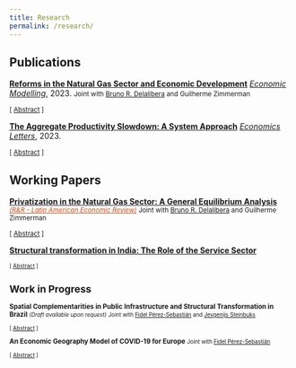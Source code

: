 ```yaml
---
title: Research
permalink: /research/
---
```


## Publications

**[Reforms in the Natural Gas Sector and Economic Development](https://authors.elsevier.com/sd/article/S0264-9993(23)00170-0)** <span style="text-decoration:underline">*Economic Modelling*</span>, 2023.
<small> Joint with [Bruno R. Delalibera](https://sites.google.com/view/brunodelalibera/home) and Guilherme Zimmerman </small>

<small>[ <a href="#" onclick="toggle_visibility('ldcs-brazil')">Abstract</a> ] </small>

<div id="ldcs-brazil" style="display: none; text-align: justify; line-height: 1" ><small>
This paper investigates the short- and long-term effects of increased competition in the provision of natural gas. We build a dynamic general equilibrium model with monopolistic distribution of natural gas and calibrate it to 12 major Brazilian local distribution companies. We find that reductions in the price of natural gas can lead to sustained and significant increases of natural gas in the energy mix. A 5% reduction in the price of natural gas leads to a median increase in the consumption of natural gas of 5.5%, with moderate GDP gains between 0.03% and 0.16%. Our model not only highlights the mechanisms for energy transitions but also shows that moderate declines in natural gas prices can lead to sustained long-term increases in the share of natural gas consumption.
</small><br><br/></div>

**[The Aggregate Productivity Slowdown: A System Approach](https://www.sciencedirect.com/science/article/pii/S0165176522004463)** <span style="text-decoration:underline">*Economics Letters*</span>, 2023.

<small>[ <a href="#" onclick="toggle_visibility('slowdown_ces')">Abstract</a> ] </small>

<div id="slowdown_ces" style="display: none; text-align: justify; line-height: 1" ><small>
I revisit the productivity slowdown debate by estimating the capital-labor elasticity and the bias of technical change for the U.S. economy under four different models of technical change. One with constant growth rates, one with a structural break in the constant growth rates, one in which growth is linear, and one with flexible time-varying growth rates. I find evidence in support of non-constant growth rates of factor-augmenting technical change. Labor-augmenting technical change growth rates are decelerating, while capital-augmenting technical change is non negligible but vanishes quickly.
</small><br><br/></div>

## Working Papers

**[Privatization in the Natural Gas Sector: A General Equilibrium Analysis](https://drive.google.com/file/d/1FUnWQAS1xATfimco0b6xGnY4L2d20YRI/view)** <small> <span style="color:#cb4b16;text-decoration:underline">*(R&R - Latin American Economic Review)*</span> </small>
<small> Joint with [Bruno R. Delalibera](https://sites.google.com/view/brunodelalibera/home) and Guilherme Zimmerman </small>

<small>[ <a href="#" onclick="toggle_visibility('ldcs-privatization')">Abstract</a> ] </small>

<div id="ldcs-privatization" style="display: none; text-align: justify; line-height: 1" ><small>
A broad literature highlights efficiency gains due to cost reduction after privatizations in the energy sector. However, to the best of our knowledge, this literature does not develop general equilibrium models, which are fundamental to account for post-privatization gains from a regional perspective. This paper evaluates the increase in efficiency necessary to make the privatization of a natural gas local distribution company (LDC) worthwhile in a state-level fiscal sense. We propose a general equilibrium model representing a regional economy supplied by a monopolistic LDC, whose ownership is shared between the private sector and federal and state governments. The model is calibrated for 13 of the major Brazilian LDCs using their financial and operational data, as well as regional economic data. We find that the necessary unit cost reduction varies between LDCs, with a median value of 4.4% and values ranging from 0.2% to 22.9%.
</small><br><br/></div>

**[Structural transformation in India: The Role of the Service Sector](https://drive.google.com/file/d/1g89fQmk9zgoXdgF2FxcpOjCy74qF-c0n/view)** <small>

<small>[ <a href="#" onclick="toggle_visibility('india-jmp')">Abstract</a> ] </small>

<div id="india-jmp" style="display: none; text-align: justify; line-height: 1" ><small>
Contrary to the experience of industrialized countries, productivity growth of Indian services has been consistently faster than manufacturing. In this paper, I document that (i) the fastest growing industries in services grow faster than in manufacturing; (ii) faster productivity growth in services than in manufacturing is not because of sluggish manufacturing productivity; (iii) the supply of skilled workers in India is skewed towards tertiary education and (iv) the service sector is the most skill intensive; (v) returns to schooling are larger for the high-productivity services. To quantify and rationalize these facts, I construct a multi-sector model of structural change with high and low-skilled workers. The calibrated model suggests that the large supply of high-skill workers combined with higher skill intensity in the service sector seem to be behind the services take-off. The data imply that service sub-sectors are gross substitutes while manufacturing sub-sectors are gross complements. This will accelerate productivity growth in services and decelerate productivity growth in manufacturing.
</small><br><br/></div>

## Work in Progress

**Spatial Complementarities in Public Infrastructure and Structural Transformation in Brazil** <small>*(Draft available upon request)*</small> 
<small> Joint with [Fidel Pérez-Sebastián](http://fae.ua.es/FAEX/perez-sebastianfidel/) and [Jevgenijs Steinbuks](http://www.steinbuks.info/) </small>

<small>[ <a href="javascript:void();" onclick="toggle_visibility('brazil-spatial')">Abstract</a> ] </small>

<div id="brazil-spatial" style="display: none; text-align: justify; line-height: 1" ><small>
We ask how much of the spatial evolution of structural transformation can be attributed to electrification and transportation improvements. We model jointly the endogenous evolution of transport and electricity networks in a multi-sector quantitative economic geography model for the case of Brazil. In our model, the government chooses infrastructure investments to maximize welfare. One key aspect is that sectoral TFPs are determined partly by roads access and electricity quality, the underlying assumption being that electricity access allows for a new menu of technologies that were not available before. Furthermore, firms can employ electricity as a production input which allows for differential sectoral impact of electricity use. We estimate the sectoral TFPs elasticities with respect to population density, quality of electricity, and quality of roads. We find these to be the largest in services. Agriculture and manufacturing benefit more from the quality of electricity rather than from agglomeration or quality of roads.
</small><br><br/></div>

**An Economic Geography Model of COVID-19 for Europe** 
<small>Joint with [Fidel Pérez-Sebastián](http://fae.ua.es/FAEX/perez-sebastianfidel/)</small>

<small>[ <a href="javascript:void();" onclick="toggle_visibility('covid-spatial')">Abstract</a> ] </small>

<div id="covid-spatial" style="display: none; text-align: justify; line-height: 1" ><small>
We study the spatial dynamics of COVID-19 through the lens of an epidemiological model incorporated into a multi-sector economic geography model that allows for trade in intermediate goods. The model proceeds in two phases. During the first phase, in each location and moment of time, the population structure (susceptible, infected, resolving, recovered, dead) is taken as given and we solve for the spatial distribution of economic activity and trade flows. In a second phase, we determine how the population structure evolves as the virus spreads. We extend the epidemiological model to account for endogenously determined spatial linkages. We assume that the number of infected people in a location depends on the number of infected people in the regions that it trades with. Furthermore, since the population structure changes from one day to the next, we assume that the workforce is affected by the number of deaths. In the model, each region and sector pair uses intermediate inputs from other sectors which generates an amplification mechanism of regional specific policies. We study how social distancing through telematic work and regional specific lockdown policies affect the spread and prevalence of the disease and their economic impact. We find that regional-specific lockdowns based on the local incidence of the disease are the most successful in saving lives and reducing the impact on the economy.
</small><br><br/></div>


<script type="text/javascript">
   function toggle_visibility(id) {
       var e = document.getElementById(id);
       if(e.style.display == 'block')
          e.style.display = 'none';
       else
          e.style.display = 'block';
   }
</script>
